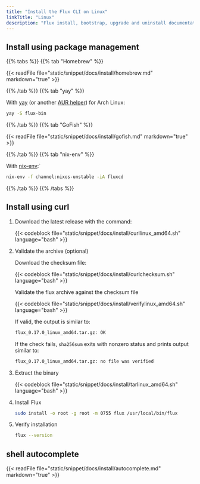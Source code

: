 ```yaml
---
title: "Install the Flux CLI on Linux"
linkTitle: "Linux"
description: "Flux install, bootstrap, upgrade and uninstall documentation."
---
```


## Install using package management

{{% tabs %}}
{{% tab "Homebrew" %}}

  {{< readFile file="static/snippet/docs/install/homebrew.md" markdown="true" >}}

{{% /tab %}}
{{% tab "yay" %}}

With [yay](https://github.com/Jguer/yay) (or another [AUR helper](https://wiki.archlinux.org/title/AUR_helpers)) for Arch Linux:

```sh
yay -S flux-bin
```

{{% /tab %}}
{{% tab "GoFish" %}}

  {{< readFile file="static/snippet/docs/install/gofish.md" markdown="true" >}}

{{% /tab %}}
{{% tab "nix-env" %}}

With [nix-env](https://nixos.org/manual/nix/unstable/command-ref/nix-env.html):`

```sh
nix-env -f channel:nixos-unstable -iA fluxcd
```

{{% /tab %}}
{{% /tabs %}}

## Install using curl

1. Download the latest release with the command:

    {{< codeblock file="static/snippet/docs/install/curllinux_amd64.sh" language="bash" >}}

2. Validate the archive (optional)

    Download the checksum file:

    {{< codeblock file="static/snippet/docs/install/curlchecksum.sh" language="bash" >}}

    Validate the flux archive against the checksum file

    {{< codeblock file="static/snippet/docs/install/verifylinux_amd64.sh" language="bash" >}}

    If valid, the output is similar to:

    ```bash
    flux_0.17.0_linux_amd64.tar.gz: OK
    ```

    If the check fails, ``sha256sum`` exits with nonzero status and prints output similar to:

    ```bash
    flux_0.17.0_linux_amd64.tar.gz: no file was verified
    ```

3. Extract the binary

    {{< codeblock file="static/snippet/docs/install/tarlinux_amd64.sh" language="bash" >}}

4. Install Flux

    ```bash
    sudo install -o root -g root -m 0755 flux /usr/local/bin/flux
    ```

5. Verify installation

    ```bash
    flux --version
    ```

## shell autocomplete

{{< readFile file="static/snippet/docs/install/autocomplete.md" markdown="true" >}}
